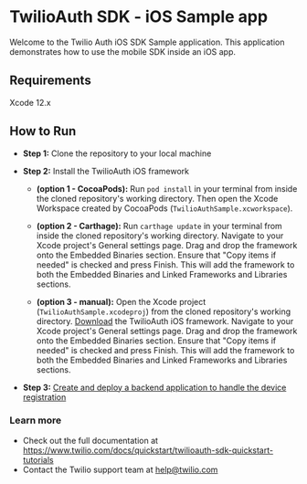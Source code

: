 # TwilioAuth SDK - iOS Sample app

Welcome to the Twilio Auth iOS SDK Sample application. This application demonstrates how to use the mobile SDK inside an iOS app.

## Requirements
Xcode 12.x

## How to Run

* **Step 1:** Clone the repository to your local machine

* **Step 2:** Install the TwilioAuth iOS framework

  * **(option 1 - CocoaPods):** Run `pod install` in your terminal from inside the cloned repository's working directory. Then open the Xcode Workspace created by CocoaPods (`TwilioAuthSample.xcworkspace`).

  * **(option 2 - Carthage):** Run `carthage update` in your terminal from inside the cloned repository's working directory. Navigate to your Xcode project's General settings page. Drag and drop the framework onto the Embedded Binaries section. Ensure that "Copy items if needed" is checked and press Finish. This will add the framework to both the Embedded Binaries and Linked Frameworks and Libraries sections.

  * **(option 3 - manual):** Open the Xcode project (`TwilioAuthSample.xcodeproj`) from the cloned repository's working directory. [Download](https://media.twiliocdn.com/sdk/ios/auth/releases/1.2.0/twilio-auth-ios-1.2.0.tar.bz2) the TwilioAuth iOS framework. Navigate to your Xcode project's General settings page. Drag and drop the framework onto the Embedded Binaries section. Ensure that "Copy items if needed" is checked and press Finish. This will add the framework to both the Embedded Binaries and Linked Frameworks and Libraries sections.

* **Step 3:** [Create and deploy a backend application to handle the device registration](https://www.twilio.com/docs/quickstart/twilioauth-sdk-quickstart-tutorials/running-sample-app)

### Learn more
- Check out the full documentation at https://www.twilio.com/docs/quickstart/twilioauth-sdk-quickstart-tutorials
- Contact the Twilio support team at help@twilio.com
